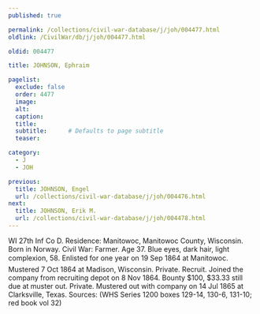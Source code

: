 ```yaml
---
published: true

permalink: /collections/civil-war-database/j/joh/004477.html
oldlink: /CivilWar/db/j/joh/004477.html

oldid: 004477

title: JOHNSON, Ephraim

pagelist:
  exclude: false
  order: 4477
  image: 
  alt:
  caption:
  title:
  subtitle:      # Defaults to page subtitle
  teaser:

category: 
  - J 
  - JOH

previous:
  title: JOHNSON, Engel
  url: /collections/civil-war-database/j/joh/004476.html  
next:
  title: JOHNSON, Erik M.
  url: /collections/civil-war-database/j/joh/004478.html   
---
```

WI 27th Inf Co D. Residence: Manitowoc, Manitowoc County, Wisconsin. Born in Norway. Civil War: Farmer. Age 37. Blue eyes, dark hair, light complexion, 5&#146;8&#148;. Enlisted for one year on 19 Sep 1864 at Manitowoc. Mustered 7 Oct 1864 at Madison, Wisconsin. Private. Recruit. Joined the company from recruiting depot on 8 Nov 1864. Bounty $100, $33.33 still due at muster out. Private. Mustered out with company on 14 Jul 1865 at Clarksville, Texas. Sources: (WHS Series 1200 boxes 129-14, 130-6, 131-10; red book vol 32)